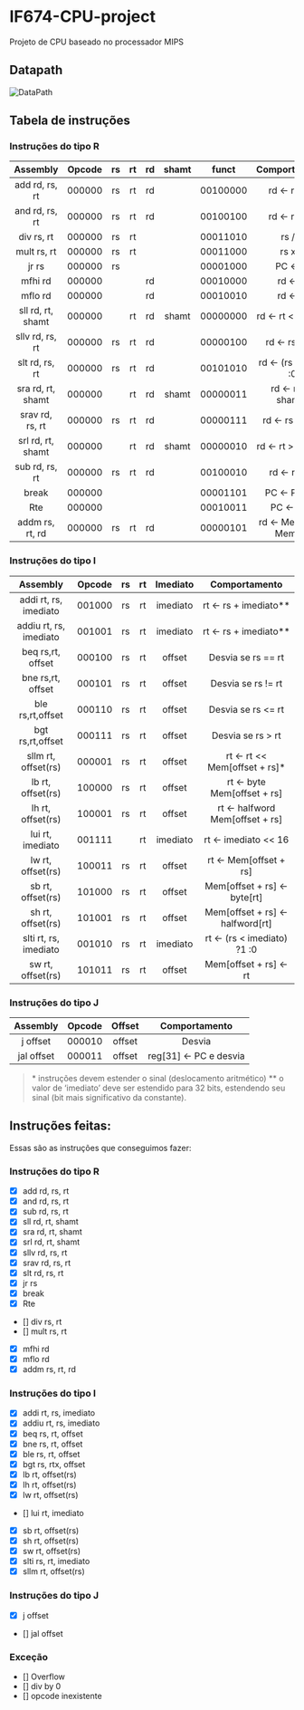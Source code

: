 # IF674-CPU-project

Projeto de CPU baseado no processador MIPS


## Datapath

![DataPath](./docs/datapath.svg)

## Tabela de instruções

### Instruções do tipo R
 
|        Assembly        | Opcode | rs | rt | rd | shamt |  funct   |      Comportamento     |
|:----------------------:|:------:|:--:|:--:|:--:|:-----:|:--------:|:----------------------:|
|     add rd, rs, rt     | 000000 | rs | rt | rd |       | 00100000 |      rd ← rs + rt      |
|     and rd, rs, rt     | 000000 | rs | rt | rd |       | 00100100 |      rd ← rs & rt      |
|       div rs, rt       | 000000 | rs | rt |    |       | 00011010 |         rs / rt        |
|       mult rs, rt      | 000000 | rs | rt |    |       | 00011000 |         rs x rt        |
|          jr rs         | 000000 | rs |    |    |       | 00001000 |         PC ← rs        |
|         mfhi rd        | 000000 |    |    | rd |       | 00010000 |         rd ← hi        |
|         mflo rd        | 000000 |    |    | rd |       | 00010010 |         rd ← lo        |
|    sll rd, rt, shamt   | 000000 |    | rt | rd | shamt | 00000000 |    rd ← rt << shamt    |
|     sllv rd, rs, rt    | 000000 | rs | rt | rd |       | 00000100 |      rd ← rs << rt     |
|     slt rd, rs, rt     | 000000 | rs | rt | rd |       | 00101010 |  rd ← (rs < rt) ?1 :0  |
|    sra rd, rt, shamt   | 000000 |    | rt | rd | shamt | 00000011 |    rd ← rt >> shamt*   |
|     srav rd, rs, rt    | 000000 | rs | rt | rd |       | 00000111 |     rd ← rs >> rt*     |
|    srl rd, rt, shamt   | 000000 |    | rt | rd | shamt | 00000010 |    rd ← rt >> shamt    |
|     sub rd, rs, rt     | 000000 | rs | rt | rd |       | 00100010 |      rd ← rs – rt      |
|          break         | 000000 |    |    |    |       | 00001101 |       PC ← PC - 4      |
|           Rte          | 000000 |    |    |    |       | 00010011 |        PC ← EPC        |
|       addm rs, rt, rd  | 000000 | rs | rt | rd |       | 00000101 | rd ← Mem[rs] + Mem[rt] |

### Instruções do tipo I

|        Assembly        | Opcode | rs | rt | Imediato |          Comportamento         |
|:----------------------:|:------:|:--:|:--:|:--------:|:------------------------------:|
|  addi rt, rs, imediato | 001000 | rs | rt | imediato |      rt ← rs + imediato**      |
| addiu rt, rs, imediato | 001001 | rs | rt | imediato |      rt ← rs + imediato**      |
|    beq rs,rt, offset   | 000100 | rs | rt |  offset  |       Desvia se rs == rt       |
|    bne rs,rt, offset   | 000101 | rs | rt |  offset  |       Desvia se rs != rt       |
|    ble rs,rt,offset    | 000110 | rs | rt |  offset  |       Desvia se rs <= rt       |
|    bgt rs,rt,offset    | 000111 | rs | rt |  offset  |        Desvia se rs > rt       |
|   sllm rt, offset(rs)  | 000001 | rs | rt |  offset  |  rt ← rt << Mem[offset + rs]*  |
|    lb rt, offset(rs)   | 100000 | rs | rt |  offset  |   rt ← byte Mem[offset + rs]   |
|    lh rt, offset(rs)   | 100001 | rs | rt |  offset  | rt ← halfword Mem[offset + rs] |
|    lui rt, imediato    | 001111 |    | rt | imediato |       rt ← imediato << 16      |
|    lw rt, offset(rs)   | 100011 | rs | rt |  offset  |      rt ← Mem[offset + rs]     |
|    sb rt, offset(rs)   | 101000 | rs | rt |  offset  |   Mem[offset + rs] ← byte[rt]  |
|    sh rt, offset(rs)   | 101001 | rs | rt |  offset  | Mem[offset + rs] ← halfword[rt]|
|  slti rt, rs, imediato | 001010 | rs | rt | imediato |   rt ← (rs < imediato) ?1 :0   |
|    sw rt, offset(rs)   | 101011 | rs | rt |  offset  |      Mem[offset + rs] ← rt     |

### Instruções do tipo J

|  Assembly  | Opcode | Offset |     Comportamento     |
|:----------:|:------:|:------:|:---------------------:|
|  j offset  | 000010 | offset |         Desvia        |
| jal offset | 000011 | offset | reg[31] ← PC e desvia |

> \* instruções devem estender o sinal (deslocamento aritmético)
> ** o valor de ‘imediato’ deve ser estendido para 32 bits, estendendo seu sinal (bit mais significativo da constante).
## Instruções feitas:

Essas são as instruções que conseguimos fazer:

### Instruções do tipo R

- [x] add rd, rs, rt
- [x] and rd, rs, rt
- [x] sub rd, rs, rt
- [X] sll rd, rt, shamt
- [X] sra rd, rt, shamt
- [X] srl rd, rt, shamt 
- [X] sllv rd, rs, rt
- [X] srav rd, rs, rt
- [x] slt rd, rs, rt
- [x] jr rs
- [x] break 
- [x] Rte 
- [] div rs, rt
- [] mult rs, rt
- [x] mfhi rd
- [x] mflo rd
- [x] addm rs, rt, rd

### Instruções do tipo I

- [X] addi rt, rs, imediato
- [x] addiu rt, rs, imediato
- [X] beq rs, rt, offset
- [X] bne rs, rt, offset 
- [X] ble rs, rt, offset 
- [X] bgt rs, rtx, offset 
- [x] lb rt, offset(rs) 
- [x] lh rt, offset(rs)
- [x] lw rt, offset(rs)
- [] lui rt, imediato
- [x] sb rt, offset(rs)
- [x] sh rt, offset(rs)
- [x] sw rt, offset(rs)
- [x] slti rs, rt, imediato
- [x] sllm rt, offset(rs) 

### Instruções do tipo J

- [x] j offset
- [] jal offset

### Exceção
- [] Overflow
- [] div by 0
- [] opcode inexistente

